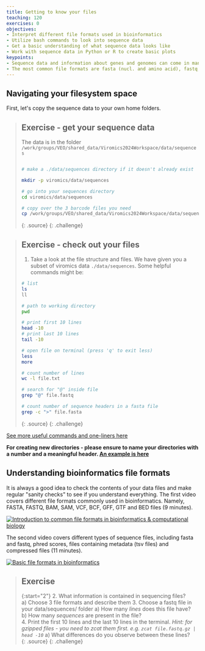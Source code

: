 ```yaml
---
title: Getting to know your files
teaching: 120
exercises: 0
objectives:
- Interpret different file formats used in bioinformatics
- Utilize bash commands to look into sequence data
- Get a basic understanding of what sequence data looks like
- Work with sequence data in Python or R to create basic plots
keypoints:
- Sequence data and information about genes and genomes can come in many different formats
- The most common file formats are fasta (nucl. and amino acid), fastq, sam and bam, genbank, gff and tsv files
---
```


## Navigating your filesystem space

First, let's copy the sequence data to your own home folders. 

> ## Exercise - get your sequence data
>The data is in the folder `/work/groups/VEO/shared_data/Viromics2024Workspace/data/sequences`
>
>```bash
>
># make a ./data/sequences directory if it doesn't already exist
>
>mkdir -p viromics/data/sequences
>
># go into your sequences directory
>cd viromics/data/sequences
>
># copy over the 3 barcode files you need
>cp /work/groups/VEO/shared_data/Viromics2024Workspace/data/sequences/barcode*.fastq.gz ./
>
>```
> {: .source}
{: .challenge}


> ## Exercise - check out your files
> 1. Take a look at the file structure and files. We have given you a subset of viromics data `./data/sequences`. Some helpful commands might be:
> 
> ```bash
> # list
> ls
> ll
>
> # path to working directory
> pwd
>
> # print first 10 lines
> head -10
> # print last 10 lines
> tail -10
>
> # open file on terminal (press 'q' to exit less)
> less
> more
>
> # count number of lines
> wc -l file.txt
>
> # search for "@" inside file 
> grep "@" file.fastq
>
> # count number of sequence headers in a fasta file
> grep -c ">" file.fasta
>
> ```
> {: .source}
{: .challenge}


[See more useful commands and one-liners here](https://github.com/vmkhot/useful-scripts/blob/main/Linux%20Commands%20Cheat%20Sheet.md#linux-commands-cheat-sheet)

**For creating new directories - please ensure to name your directories with a number and a meaningful header. [An example is here](https://mgxlab.github.io/Viromics2024/draco/index.html#file-structure)**

## Understanding bioinformatics file formats

It is always a good idea to check the contents of your data files and make regular "sanity checks" to see if you understand everything. The first video covers different file formats commonly used in bioinformatics. Namely, FASTA, FASTQ, BAM, SAM, VCF, BCF, GFF, GTF and BED files (9 minutes).

[![Introduction to common file formats in bioinformatics & computational biology](https://img.youtube.com/vi/KZ2wqKFerG0/0.jpg)](https://www.youtube.com/watch?v=KZ2wqKFerG0&ab_channel=edu-ome)

The second video covers different types of sequence files, including fasta and fastq, phred scores, files containing metadata (tsv files) and compressed files (11 minutes).

[![Basic file formats in bioinformatics](https://img.youtube.com/vi/D4WDdAbZW1Y/0.jpg)]( https://www.youtube.com/watch?v=D4WDdAbZW1Y&ab_channel=BasE.Dutilh)

> ## Exercise
>
> {:start="2"}
> 2. What information is contained in sequencing files?  
>     a) Choose 3 file formats and describe them
> 3. Choose a fastq file in your data/sequences/ folder
>     a) How many _lines_ does this file have?  
>     b) How many _sequences_ are present in the file?  
> 4. Print the first 10 lines and the last 10 lines in the terminal.
>   _Hint: for gzipped files - you need to zcat them first. e.g. `zcat file.fastq.gz | head -10`_
>     a) What differences do you observe between these lines?  
> {: .source}
{: .challenge}

